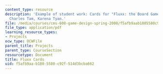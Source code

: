 ```yaml
---
content_type: resource
description: 'Example of student work: Cards for "Fluxx: the Board Game." Sharat Bhat,
  Charles Tam, Karena Tyan.'
file: /media/courses/cms-608-game-design-spring-2008/f5afb9aab1805580c92f514d3bcba662_btt_cards.pdf
file_type: application/pdf
learning_resource_types:
- Projects
ocw_type: OCWFile
parent_title: Projects
parent_type: CourseSection
resourcetype: Document
title: Fluxx Cards
uid: f5afb9aa-b180-5580-c92f-514d3bcba662
---
```

